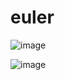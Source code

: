 # euler

![image](https://user-images.githubusercontent.com/61039707/184726853-1f0f4b0b-1ba6-450e-8bd3-20eb313beec1.png)

![image](https://user-images.githubusercontent.com/61039707/184893316-7822314b-a88b-4933-a09d-edce01914e08.png)
